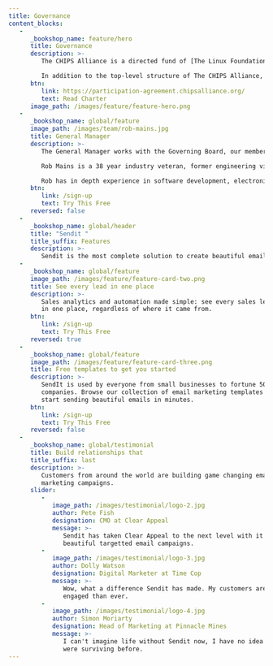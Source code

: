 ```yaml
---
title: Governance
content_blocks:
   -
      _bookshop_name: feature/hero
      title: Governance
      description: >-
         The CHIPS Alliance is a directed fund of [The Linux Foundation](https://linuxfoundation.org/), a 501(c)(6) non-profit organization.  Following best practices in the industry, we maintain a clear and consistent separation of responsibilities between technical and non-technical governance decisions. The CHIPS Alliance operates under its Charter.

         In addition to the top-level structure of The CHIPS Alliance, each hosted open source project has its own process, structure, and community.  While the Technical Steering Community (TSC) sets high-level technical policy, projects have a great deal of flexibility in day-to-day operations.
      btn:
         link: https://participation-agreement.chipsalliance.org/
         text: Read Charter
      image_path: /images/feature/feature-hero.png
   -
      _bookshop_name: global/feature
      image_path: /images/team/rob-mains.jpg
      title: General Manager
      description: >-
         The General Manager works with the Governing Board, our members, and our projects to ensure the CHIPS Alliance is a healthy, sustainable, and neutral home for open source technical collaborations.

         Rob Mains is a 38 year industry veteran, former engineering vice president of Oracle and Sun Microsystems distinguished engineer, where he lead an organization of over 200 software researchers and developers. Prior to this, Rob was a principal engineer at Magma Design Automation, and originally a senior engineer at IBM involved in numerous technical areas for the development of IBM Power and S/390 systems.

         Rob has in depth experience in software development, electronic design automation, IT management, semiconductor technology, microprocessor circuit design, and chip construction methodology. In his career, has had the privilege of working in multi-company collaborations, understanding the dynamics of multiple players, and working towards win-win solutions for all. He is the holder of 13 U.S. patents.
      btn:
         link: /sign-up
         text: Try This Free
      reversed: false
   -
      _bookshop_name: global/header
      title: "Sendit "
      title_suffix: Features
      description: >-
         Sendit is the most complete solution to create beautiful email designs, manage mails and send them out at the best price.
   -
      _bookshop_name: global/feature
      image_path: /images/feature/feature-card-two.png
      title: See every lead in one place
      description: >-
         Sales analytics and automation made simple: see every sales lead
         in one place, regardless of where it came from.
      btn:
         link: /sign-up
         text: Try This Free
      reversed: true
   -
      _bookshop_name: global/feature
      image_path: /images/feature/feature-card-three.png
      title: Free templates to get you started
      description: >-
         SendIt is used by everyone from small businesses to fortune 500
         companies. Browse our collection of email marketing templates and
         start sending beautiful emails in minutes.
      btn:
         link: /sign-up
         text: Try This Free
      reversed: false
   -
      _bookshop_name: global/testimonial
      title: Build relationships that
      title_suffix: last
      description: >-
         Customers from around the world are building game changing email
         marketing campaigns.
      slider:
         -
            image_path: /images/testimonial/logo-2.jpg
            author: Pete Fish
            designation: CMO at Clear Appeal
            message: >-
               Sendit has taken Clear Appeal to the next level with it's
               beautiful targetted email campaigns.
         -
            image_path: /images/testimonial/logo-3.jpg
            author: Dolly Watson
            designation: Digital Marketer at Time Cop
            message: >-
               Wow, what a difference Sendit has made. My customers are more
               engaged than ever.
         -
            image_path: /images/testimonial/logo-4.jpg
            author: Simon Moriarty
            designation: Head of Marketing at Pinnacle Mines
            message: >-
               I can't imagine life without Sendit now, I have no idea how we
               were surviving before.
---
```

